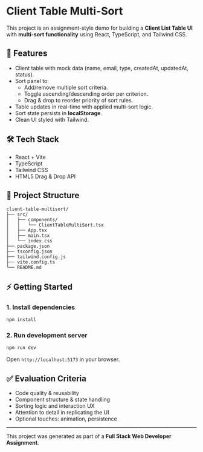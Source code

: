 # Client Table Multi-Sort

This project is an assignment-style demo for building a **Client List Table UI** with **multi-sort functionality** using React, TypeScript, and Tailwind CSS.

## 🚀 Features
- Client table with mock data (name, email, type, createdAt, updatedAt, status).
- Sort panel to:
  - Add/remove multiple sort criteria.
  - Toggle ascending/descending order per criterion.
  - Drag & drop to reorder priority of sort rules.
- Table updates in real-time with applied multi-sort logic.
- Sort state persists in **localStorage**.
- Clean UI styled with Tailwind.

## 🛠️ Tech Stack
- React + Vite
- TypeScript
- Tailwind CSS
- HTML5 Drag & Drop API

## 📂 Project Structure
```
client-table-multisort/
├── src/
│   ├── components/
│   │   └── ClientTableMultiSort.tsx
│   ├── App.tsx
│   ├── main.tsx
│   └── index.css
├── package.json
├── tsconfig.json
├── tailwind.config.js
├── vite.config.ts
└── README.md
```

## ⚡ Getting Started

### 1. Install dependencies
```sh
npm install
```

### 2. Run development server
```sh
npm run dev
```

Open `http://localhost:5173` in your browser.

## ✅ Evaluation Criteria
- Code quality & reusability
- Component structure & state handling
- Sorting logic and interaction UX
- Attention to detail in replicating the UI
- Optional touches: animation, persistence

---
This project was generated as part of a **Full Stack Web Developer Assignment**.

